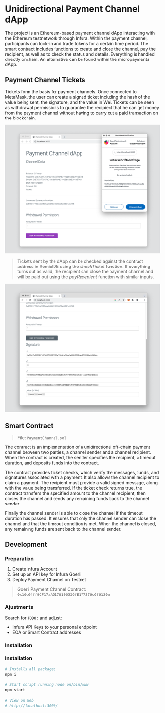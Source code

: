 # Unidirectional Payment Channel dApp

The project is an Ethereum-based payment channel dApp interacting with the Ethereum testnetwork through Infura. Within the payment channel, participants can lock-in and trade tokens for a certain time period. The smart contract includes functions to create and close the channel, pay the recipient, as well as to check the status and details. Everything is handled directly onchain. An alternative can be found within the micropayments dApp.

## Payment Channel Tickets

Tickets form the basis for payment channels. Once connected to MetaMask, the user can create a signed ticket including the hash of the value being sent, the signature, and the value in Wei. Tickets can be seen as withdrawal permissions to guarantee the recipient that he can get money from the payment channel without having to carry out a paid transaction on the blockchain.

![Payment Channel Creation](/img/payment-channel-dapp-1.png)

> Tickets sent by the dApp can be checked against the contract address in RemixIDE using the _checkTicket_ function. If everything turns out as valid, the recipient can close the payment channel and will be paid out using the _payRecepient_ function with similar inputs.

![Payment Channel Receipt](/img/payment-channel-dapp-2.png)

## Smart Contract

> File: `PaymentChannel.sol`

The contract is an implementation of a unidirectional off-chain payment channel between two parties, a channel sender and a channel recipient. When the contract is created, the sender specifies the recipient, a timeout duration, and deposits funds into the contract.

The contract provides ticket checks, which verify the messages, funds, and signatures associated with a payment. It also allows the channel recipient to claim a payment. The recipient must provide a valid signed message, along with the value being transferred. If the ticket check returns true, the contract transfers the specified amount to the channel recipient, then closes the channel and sends any remaining funds back to the channel sender.

Finally the channel sender is able to close the channel if the timeout duration has passed. It ensures that only the channel sender can close the channel and that the timeout condition is met. When the channel is closed, any remaining funds are sent back to the channel sender.

## Development

### Preparation

1. Create Infura Account
2. Set up an API key for Infura Goerli
3. Deploy Payment Channel on Testnet

> Goerli Payment Channel Contract: `0x10d64ff9CF17aA5178196536fE177276c6f6120a`

### Ajustments

Search for `TODO:` and adjust:

- Infura API Keys to your personal endpoint
- EOA or Smart Contract addresses

### Installation

### Installation

```bash
# Installs all packages
npm i

# Start script running node on/bin/www
npm start

# View on Web
# http://localhost:3000/
```
